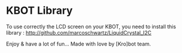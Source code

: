 # KBOT Library

To use correctly the LCD screen on your KBOT, you need to install this library : http://github.com/marcoschwartz/LiquidCrystal_I2C

Enjoy & have a lot of fun...
Made with love by [Kro]bot team.
